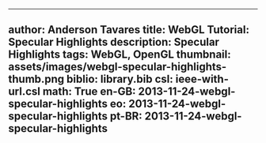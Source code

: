 ------------------------------
author: Anderson Tavares
title: WebGL Tutorial: Specular Highlights
description: Specular Highlights
tags: WebGL, OpenGL
thumbnail: assets/images/webgl-specular-highlights-thumb.png
biblio: library.bib
csl: ieee-with-url.csl
math: True
en-GB: 2013-11-24-webgl-specular-highlights
eo: 2013-11-24-webgl-specular-highlights
pt-BR: 2013-11-24-webgl-specular-highlights
------------------------------
